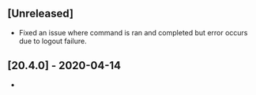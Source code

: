 ## [Unreleased]
- Fixed an issue where command is ran and completed but error occurs due to logout failure.

## [20.4.0] - 2020-04-14
-
